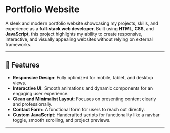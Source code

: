 # Portfolio Website

A sleek and modern portfolio website showcasing my projects, skills, and experience as a **full-stack web developer**. Built using **HTML**, **CSS**, and **JavaScript**, this project highlights my ability to create responsive, interactive, and visually appealing websites without relying on external frameworks.

---

## 🌟 Features

- **Responsive Design**: Fully optimized for mobile, tablet, and desktop views.
- **Interactive UI**: Smooth animations and dynamic components for an engaging user experience.
- **Clean and Minimalist Layout**: Focuses on presenting content clearly and professionally.
- **Contact Form**: A functional form for users to reach out directly.
- **Custom JavaScript**: Handcrafted scripts for functionality like a navbar toggle, smooth scrolling, and project previews.

---
